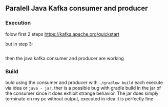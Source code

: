 ## Paralell Java Kafka consumer and producer

### Execution
folow first 2 steps https://kafka.apache.org/quickstart

but in step 3:

```bin/kafka-topics.sh --create --zookeeper localhost:2181 --replication-factor 1 --partitions 2 --topic sensor
```
then the java kafka consumer and producer are working

### Build
 buld using  the consumer and producer with ```./gradlew build``` each
execute via idea or ```java - jar```, ther is a possible bug with gradle build in the jar of the consumer since it does exhibit strange behavior. The jar does simply terminate on my pc without output, executed in idea it is perfectly fine
